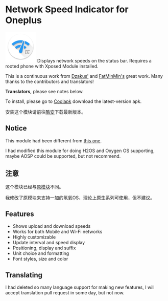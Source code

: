 Network Speed Indicator for Oneplus
=======================
![](app/src/main/res/mipmap-xhdpi/ic_launcher.png)
Displays network speeds on the status bar. Requires a rooted phone with Xposed Module installed.

This is a continuous work from [Dzakus'](http://repo.xposed.info/module/pl.com.android.networkspeedindicator) and [FatMinMin's](http://repo.xposed.info/module/tw.fatminmin.xposed.networkspeedindicator) great work. Many thanks to the contributors and translators!

**Translators,** please see notes below.

To install, please go to [Coolapk](http://coolapk.com/apk/me.seasonyuu.xposed.networkspeedindicator.h2os) download the latest-version apk.

安装这个模块请前往[酷安](http://coolapk.com/apk/me.seasonyuu.xposed.networkspeedindicator.h2os)下载最新版本。


Notice
--------
This module had been different from [this one](https://github.com/chiehmin/Xposed-NetworkSpeedIndicator).

I had modified this module for doing H2OS and Oxygen OS supporting, maybe AOSP could be supported, but not recommend.

注意
--------
这个模块已经与[原模块](https://github.com/chiehmin/Xposed-NetworkSpeedIndicator)不同。

我修改了原模块来支持一加的氢氧OS，理论上原生系列可使用，但不建议。

Features
--------
 * Shows upload and download speeds
 * Works for both Mobile and Wi-Fi networks
 * Highly customizable
  * Update interval and speed display
  * Positioning, display and suffix
  * Unit choice and formatting
  * Font styles, size and color

Translating
-----------
I had deleted so many language support for making new features, I will accept translation pull request in some day, but not now.